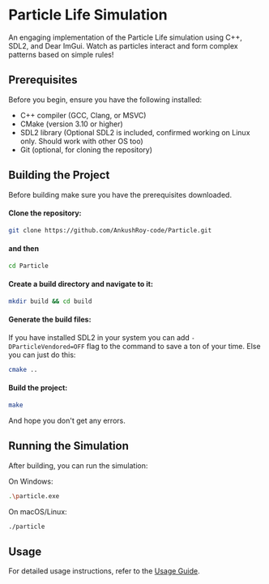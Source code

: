 # Particle Life Simulation

An engaging implementation of the Particle Life simulation using C++, SDL2, and Dear ImGui. Watch as particles interact and form complex patterns based on simple rules!

## Prerequisites

Before you begin, ensure you have the following installed:

- C++ compiler (GCC, Clang, or MSVC)
- CMake (version 3.10 or higher)
- SDL2 library (Optional SDL2 is included, confirmed working on Linux only. Should work with other OS too)
- Git (optional, for cloning the repository)

## Building the Project

Before building make sure you have the prerequisites downloaded.

#### Clone the repository:
```bash
git clone https://github.com/AnkushRoy-code/Particle.git
```
#### and then
```bash
cd Particle
```

#### Create a build directory and navigate to it:
```bash
mkdir build && cd build
```

#### Generate the build files:
If you have installed SDL2 in your system you can add ```-DParticleVendored=OFF``` flag to the command to save a ton of your time. Else you can just do this:
```bash 
cmake ..
``` 

#### Build the project:
```bash
make
```
And hope you don't get any errors.

## Running the Simulation
After building, you can run the simulation:

On Windows:
```bash
.\particle.exe
```
On macOS/Linux:
```bash
./particle
```
## Usage
For detailed usage instructions, refer to the [Usage Guide](./Usage.md).
